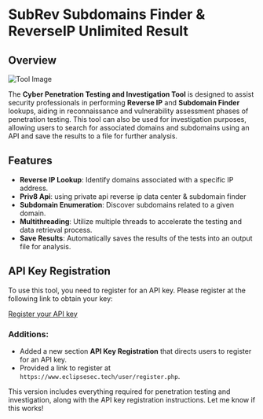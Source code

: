 # SubRev Subdomains Finder & ReverseIP Unlimited Result

## Overview
![Tool Image](https://i.ibb.co.com/kJ5Zy7K/photo-2024-08-17-23-36-01.jpg)

The **Cyber Penetration Testing and Investigation Tool** is designed to assist security professionals in performing **Reverse IP** and **Subdomain Finder** lookups, aiding in reconnaissance and vulnerability assessment phases of penetration testing. This tool can also be used for investigation purposes, allowing users to search for associated domains and subdomains using an API and save the results to a file for further analysis.

## Features

- **Reverse IP Lookup**: Identify domains associated with a specific IP address.
- **Priv8 Api**: using private api reverse ip data center & subdomain finder
- **Subdomain Enumeration**: Discover subdomains related to a given domain.
- **Multithreading**: Utilize multiple threads to accelerate the testing and data retrieval process.
- **Save Results**: Automatically saves the results of the tests into an output file for analysis.

## API Key Registration

To use this tool, you need to register for an API key. Please register at the following link to obtain your key:

[Register your API key](http://eclipsesec.tech/user/register.php)


### Additions:
- Added a new section **API Key Registration** that directs users to register for an API key.
- Provided a link to register at `https://www.eclipsesec.tech/user/register.php`.

This version includes everything required for penetration testing and investigation, along with the API key registration instructions. Let me know if this works!
